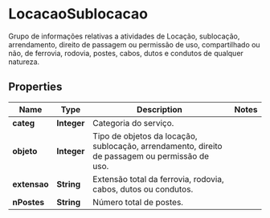 

# LocacaoSublocacao

Grupo de informações relativas a atividades de Locação, sublocação, arrendamento, direito de passagem ou permissão de uso, compartilhado ou não, de ferrovia, rodovia, postes, cabos, dutos e condutos de qualquer natureza.

## Properties

| Name | Type | Description | Notes |
|------------ | ------------- | ------------- | -------------|
|**categ** | **Integer** | Categoria do serviço. |  |
|**objeto** | **Integer** | Tipo de objetos da locação, sublocação, arrendamento, direito de passagem ou permissão de uso. |  |
|**extensao** | **String** | Extensão total da ferrovia, rodovia, cabos, dutos ou condutos. |  |
|**nPostes** | **String** | Número total de postes. |  |



